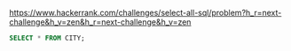 https://www.hackerrank.com/challenges/select-all-sql/problem?h_r=next-challenge&h_v=zen&h_r=next-challenge&h_v=zen

```sql
SELECT * FROM CITY;
```
